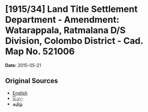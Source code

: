 # [1915/34] Land Title Settlement Department - Amendment: Watarappala, Ratmalana D/S Division, Colombo District - Cad. Map No. 521006

**Date:** 2015-05-21

## Original Sources

- [English](https://documents.gov.lk/view/extra-gazettes/2015/5/1915-34_E.pdf)
- [සිංහල](https://documents.gov.lk/view/extra-gazettes/2015/5/1915-34_S.pdf)
- [தமிழ்](https://documents.gov.lk/view/extra-gazettes/2015/5/1915-34_T.pdf)
